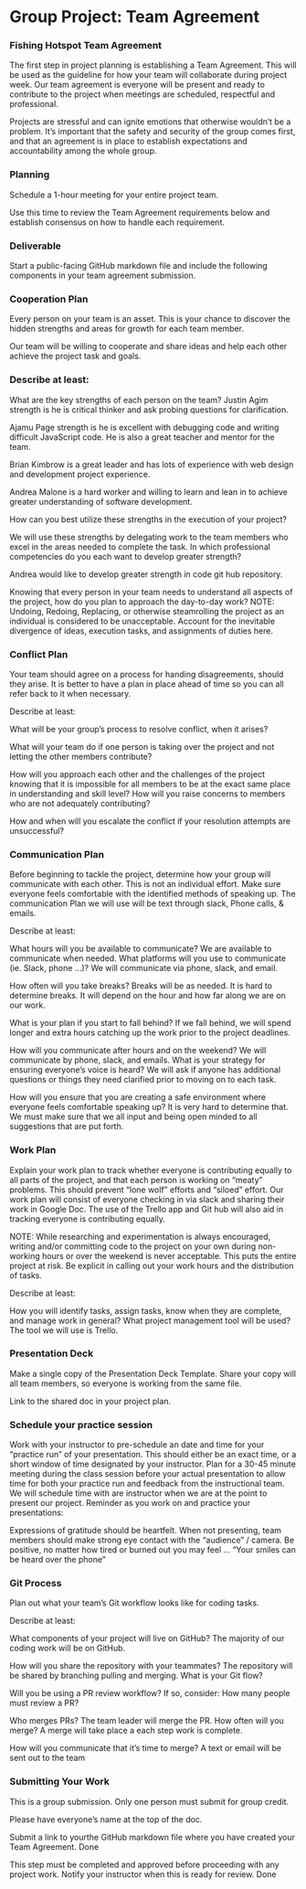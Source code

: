  # Group Project: Team Agreement

### Fishing Hotspot Team Agreement

The first step in project planning is establishing a Team Agreement. This will be used as the guideline for how your team will collaborate during project week.  Our team agreement is everyone will be present and ready to contribute to the project when meetings are scheduled, respectful and professional.
 
Projects are stressful and can ignite emotions that otherwise wouldn’t be a problem. It’s important that the safety and security of the group comes first, and that an agreement is in place to establish expectations and accountability among the whole group.
 
### Planning

Schedule a 1-hour meeting for your entire project team.
 
Use this time to review the Team Agreement requirements below and establish consensus on how to handle each requirement.
 
###  Deliverable
Start a public-facing GitHub markdown file and include the following components in your team agreement submission.
 
###  Cooperation Plan
Every person on your team is an asset. This is your chance to discover the hidden strengths and areas for growth for each team member.
 
Our team will be willing to cooperate and share ideas and help each other achieve the project task and goals.
 
###  Describe at least:
 
What are the key strengths of each person on the team?
Justin Agim strength is he is critical thinker and ask probing questions for clarification.


Ajamu Page strength is he is excellent with debugging code and writing difficult JavaScript code. He is also a great teacher and mentor for the team.

Brian Kimbrow is a great leader and has lots of experience with web design and development project experience.

Andrea Malone is a hard worker and willing to learn and lean in to achieve greater understanding of software development.

How can you best utilize these strengths in the execution of your project?

We will use these strengths by delegating work to the team members who excel in the areas needed to complete the task.
In which professional competencies do you each want to develop greater strength?

Andrea would like to develop greater strength in code git hub repository.

Knowing that every person in your team needs to understand all aspects of the project, how do you plan to approach the day-to-day work?
NOTE: Undoing, Redoing, Replacing, or otherwise steamrolling the project as an individual is considered to be unacceptable. Account for the inevitable divergence of ideas, execution tasks, and assignments of duties here.
 
### Conflict Plan
Your team should agree on a process for handing disagreements, should they arise. It is better to have a plan in place ahead of time so you can all refer back to it when necessary.
 
Describe at least:
 
What will be your group’s process to resolve conflict, when it arises?

What will your team do if one person is taking over the project and not letting the other members contribute?

How will you approach each other and the challenges of the project knowing that it is impossible for all members to be at the exact same place in understanding and skill level?
How will you raise concerns to members who are not adequately contributing?

How and when will you escalate the conflict if your resolution attempts are unsuccessful?

### Communication Plan
Before beginning to tackle the project, determine how your group will communicate with each other. This is not an individual effort. Make sure everyone feels comfortable with the identified methods of speaking up.
The communication Plan we will use will be text through slack, Phone calls, & emails.
 
Describe at least:
 
What hours will you be available to communicate? We are available to communicate when needed.
What platforms will you use to communicate (ie. Slack, phone …)?  We will communicate via phone, slack, and email.

How often will you take breaks? Breaks will be as needed.  It is hard to determine breaks. It will depend on the hour and how far along we are on our work.

What is your plan if you start to fall behind?  If we fall behind, we will spend longer and extra hours catching up the work prior to the project deadlines.

How will you communicate after hours and on the weekend? We will communicate by phone, slack, and emails.
What is your strategy for ensuring everyone’s voice is heard?  We will ask if anyone has additional questions or things they need clarified prior to moving on to each task.

How will you ensure that you are creating a safe environment where everyone feels comfortable speaking up?  It is very hard to determine that.  We must make sure that we all input and being open minded to all suggestions that are put forth.

### Work Plan
Explain your work plan to track whether everyone is contributing equally to all parts of the project, and that each person is working on “meaty” problems. This should prevent “lone wolf” efforts and “siloed” effort.
Our work plan will consist of everyone checking in via slack and sharing their work in Google Doc. The use of the Trello app and Git hub will also aid in tracking everyone is contributing equally.
 
NOTE: While researching and experimentation is always encouraged, writing and/or committing code to the project on your own during non-working hours or over the weekend is never acceptable. This puts the entire project at risk. Be explicit in calling out your work hours and the distribution of tasks.
 
Describe at least:
 
How you will identify tasks, assign tasks, know when they are complete, and manage work in general?
What project management tool will be used?  The tool we will use is Trello.

### Presentation Deck
Make a single copy of the Presentation Deck Template. Share your copy will all team members, so everyone is working from the same file.
 
Link to the shared doc in your project plan.
 
### Schedule your practice session
Work with your instructor to pre-schedule an date and time for your “practice run” of your presentation. This should either be an exact time, or a short window of time designated by your instructor. Plan for a 30-45 minute meeting during the class session before your actual presentation to allow time for both your practice run and feedback from the instructional team.
We will schedule time with are instructor when we are at the point to present our project.
Reminder as you work on and practice your presentations:
 
Expressions of gratitude should be heartfelt.
When not presenting, team members should make strong eye contact with the “audience” / camera.
Be positive, no matter how tired or burned out you may feel … “Your smiles can be heard over the phone”

### Git Process
Plan out what your team’s Git workflow looks like for coding tasks.
 
Describe at least:
 
What components of your project will live on GitHub? The majority of our coding work will be on GitHub.

How will you share the repository with your teammates? The repository will be shared by branching pulling and merging.
What is your Git flow?

Will you be using a PR review workflow? If so, consider:
How many people must review a PR?

Who merges PRs? The team leader will merge the PR.
How often will you merge? A merge will take place a each step work is complete.

How will you communicate that it’s time to merge? A text or email will be sent out to the team

### Submitting Your Work
This is a group submission. Only one person must submit for group credit.
 
Please have everyone’s name at the top of the doc.
 
Submit a link to yourthe GitHub markdown file where you have created your Team Agreement. Done
 
This step must be completed and approved before proceeding with any project work. Notify your instructor when this is ready for review. Done

